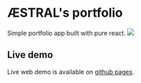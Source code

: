 # ÆSTRAL's portfolio
Simple portfolio app built with pure react.
![](https://i.imgur.com/HQMkH1e.png)

## Live demo
Live web demo is available on [github pages](https://mszan.github.io/aestral_portfolio/).